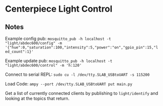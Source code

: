 # Centerpiece Light Control

## Notes

Example config pub:
`mosquitto_pub -h localhost -t "light/abdec600/config" -m '{"hue":0,"saturation":100,"intensity":5,"power":"on","gpio_pin":15,"led_count":1}'`

Example update pub:
`mosquitto_pub -h localhost -t "light/abdec600/control" -m 'h:120'`

Connect to serial REPL: `sudo cu -l /dev/tty.SLAB_USBtoUART -s 115200`

Load Code: `ampy --port /dev/tty.SLAB_USBtoUART put main.py`

Get a list of currently connected clients by publishing to `light/identify` and looking at the topics that return.
